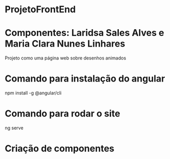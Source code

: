 # ProjetoFrontEnd
# Componentes: Laridsa Sales Alves e Maria Clara Nunes Linhares
Projeto como uma página web sobre desenhos animados 
# Comando para instalação do angular
npm install -g @angular/cli
# Comando para rodar o site 
ng serve
# Criação de componentes 

